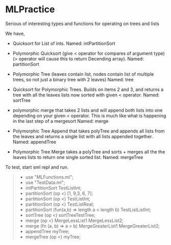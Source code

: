 MLPractice
==========

Serious of interesting types and functions for operating on trees and lists

We have,

- Quicksort for List of ints. 
Named: intPartitionSort

- Polymorphic Quicksort (give < operator for compares of argument type) (> operator will cause this to return Decending array). 
Named: partitionSort

- Polymorphic Tree (leaves contain list, nodes contain list of multiple trees, so not just a binary tree with 2 leaves) 
Named: tree

- Quicksort for Polymorphic Trees.  Builds on items 2 and 3, and returns a tree with all the leaves lists now sorted with given < operator.
Named: sortTree

- polymorphic merge that takes 2 lists and will append both lists into one depending on your given < operator.  This is much like what is happening in the last step of a mergesort
Named: merge

- Polymorphic Tree Append that takes polyTree and appends all lists from the leaves and returns a single list with all lists appended together.
Named: appendTree

- Polymorphic Tree Merge takes a polyTree and sorts + merges all the the leaves lists to return one single sorted list.
Named: mergeTree

To test, start sml repl and run.

> - use "MLFunctions.ml";
> - use "TestData.ml";
> - intPartitionSort TestListInt;
> - partitionSort (op <) [1, 9,3, 6, 7];
> - partitionSort (op <) TestListInt;
> - partitionSort (op <) TestListReal;
> - partitionSort (fun(a,b) => length a < length b) TestListListInt;
> - sortTree (op <) sortTreeTestTree;
> - merge (op <) MergeLessList1 MergeLessList2;
> - merge (fn (a, b) => a > b) MergeGreaterList1 MergeGreaterList2;
> - appendTree myTree;
> - mergeTree (op <) myTree;
